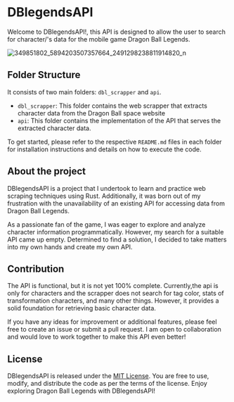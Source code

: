 # DBlegendsAPI

Welcome to DBlegendsAPI!, this API is designed to allow the user to search for character/'s data for the mobile game Dragon Ball Legends.


![349851802_5894203507357664_2491298238811914820_n](https://github.com/feijoes/DBlegendsAPI/assets/74252371/c24dca09-2465-4f24-b5df-53a67d64b864)

## Folder Structure
 It consists of two main folders: `dbl_scrapper` and `api`.
- `dbl_scrapper`: This folder contains the web scrapper that extracts character data from the Dragon Ball space website
- `api`: This folder contains the implementation of the API that serves the extracted character data.

To get started, please refer to the respective `README.md` files in each folder for installation instructions and details on how to execute the code.

## About the project

DBlegendsAPI is a project that I undertook to learn and practice web scraping techniques using Rust. Additionally, it was born out of my frustration with the unavailability of an existing API for accessing data from Dragon Ball Legends.

As a passionate fan of the game, I was eager to explore and analyze character information programmatically. However, my search for a suitable API came up empty. Determined to find a solution, I decided to take matters into my own hands and create my own API.

## Contribution

The API is functional, but it is not yet 100% complete. Currently,the api is only for characters and the scrapper does not search for tag color, stats of transformation characters, and many other things. However, it provides a solid foundation for retrieving basic character data.

If you have any ideas for improvement or additional features, please feel free to create an issue or submit a pull request. I am open to collaboration and would love to work together to make this API even better!

## License

DBlegendsAPI is released under the [MIT License](LICENSE). You are free to use, modify, and distribute the code as per the terms of the license. Enjoy exploring Dragon Ball Legends with DBlegendsAPI!

